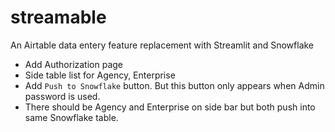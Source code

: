 # streamable
An Airtable data entery feature replacement with Streamlit and Snowflake

- Add Authorization page
- Side table list for Agency, Enterprise
- Add `Push to Snowflake` button. But this button only appears when Admin password is used.
- There should be Agency and Enterprise on side bar but both push into same Snowflake table.

